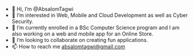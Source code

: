 - 👋 Hi, I’m @AbsalomTagwi
- 👀 I’m interested in Web, Mobile and Cloud Development as well as Cyber Security.
- 🌱 I’m currently enrolled in a BSc Computer Science program and I am also working on a web and mobile app for an Online Store.
- 💞️ I’m looking to collaborate on creating fun applications.
- 📫 How to reach me absalomtagwi@gmail.com

<!---
AbsalomTagwi/AbsalomTagwi is a ✨ special ✨ repository because its `README.md` (this file) appears on your GitHub profile.
You can click the Preview link to take a look at your changes.
--->
